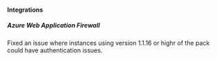 
#### Integrations

##### Azure Web Application Firewall

Fixed an issue where instances using version 1.1.16 or highr of the pack could have authentication issues.
